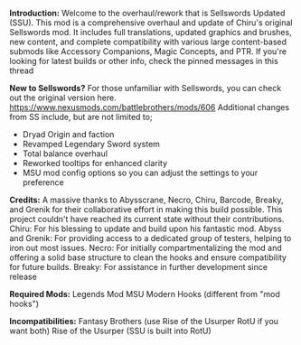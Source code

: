 **Introduction:**
Welcome to the overhaul/rework that is Sellswords Updated (SSU). This mod is a comprehensive overhaul and update of Chiru's original Sellswords mod. It includes full translations, updated graphics and brushes, new content, and complete compatibility with various large content-based submods like Accessory Companions, Magic Concepts, and PTR.
If you're looking for latest builds or other info, check the pinned messages in this thread

**New to Sellswords?**
For those unfamiliar with Sellswords, you can check out the original version here. https://www.nexusmods.com/battlebrothers/mods/606
Additional changes from SS include, but are not limited to;
- Dryad Origin and faction
- Revamped Legendary Sword system
- Total balance overhaul
- Reworked tooltips for enhanced clarity
- MSU mod config options so you can adjust the settings to your preference

**Credits:**
A massive thanks to Abysscrane, Necro, Chiru, Barcode, Breaky, and Grenik for their collaborative effort in making this build possible. This project couldn't have reached its current state without their contributions.
Chiru: For his blessing to update and build upon his fantastic mod.
Abyss and Grenik: For providing access to a dedicated group of testers, helping to iron out most issues.
Necro: For initially compartmentalizing the mod and offering a solid base structure to clean the hooks and ensure compatibility for future builds.
Breaky: For assistance in further development since release

**Required Mods:**
Legends Mod
MSU
Modern Hooks (different from "mod hooks")

**Incompatibilities:**
Fantasy Brothers (use Rise of the Usurper RotU if you want both)
Rise of the Usurper (SSU is built into RotU)

